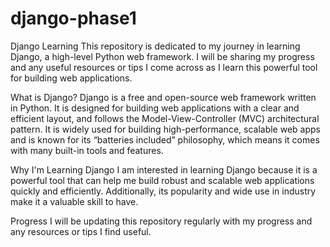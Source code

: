 # django-phase1
Django Learning
This repository is dedicated to my journey in learning Django, a high-level Python web framework. I will be sharing my progress and any useful resources or tips I come across as I learn this powerful tool for building web applications.

What is Django?
Django is a free and open-source web framework written in Python. It is designed for building web applications with a clear and efficient layout, and follows the Model-View-Controller (MVC) architectural pattern. It is widely used for building high-performance, scalable web apps and is known for its “batteries included” philosophy, which means it comes with many built-in tools and features.

Why I'm Learning Django
I am interested in learning Django because it is a powerful tool that can help me build robust and scalable web applications quickly and efficiently. Additionally, its popularity and wide use in industry make it a valuable skill to have.

Progress
I will be updating this repository regularly with my progress and any resources or tips I find useful.
